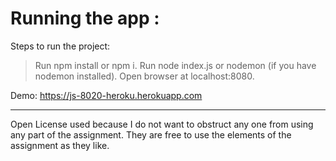 # Running the app :

Steps to run the project:

> Run npm install or npm i.
> Run node index.js or nodemon (if you have nodemon installed).
> Open browser at localhost:8080.

Demo: https://js-8020-heroku.herokuapp.com

----------------------------------------------------------------------------------------------

Open License used because I do not want to obstruct any one from using any part of the assignment. They are free to use the elements of the assignment as they like.
